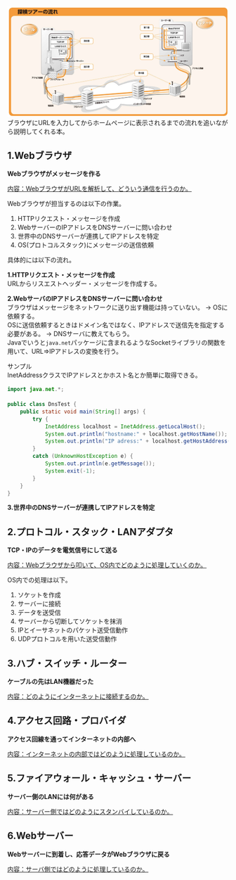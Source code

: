 ![Alt text](image.png)
ブラウザにURLを入力してからホームページに表示されるまでの流れを追いながら説明してくれる本。

1.Webブラウザ
---
**Webブラウザがメッセージを作る**

<u>内容：WebブラウザがURLを解析して、どういう通信を行うのか。</u>

Webブラウザが担当するのは以下の作業。
1. HTTPリクエスト・メッセージを作成
2. WebサーバーのIPアドレスをDNSサーバーに問い合わせ
3. 世界中のDNSサーバーが連携してIPアドレスを特定
4. OS(プロトコルスタック)にメッセージの送信依頼

具体的には以下の流れ。

**1.HTTPリクエスト・メッセージを作成<br>**
URLからリスエストヘッダー・メッセージを作成する。

**2.WebサーバのIPアドレスをDNSサーバーに問い合わせ<br>**
ブラウザはメッセージをネットワークに送り出す機能は持っていない。 → OSに依頼する。<br>
OSに送信依頼するときはドメイン名ではなく、IPアドレスで送信先を指定する必要がある。 → DNSサーバに教えてもらう。<br>
Javaでいうと`java.net`パッケージに含まれるようなSocketライブラリの関数を用いて、URL⇒IPアドレスの変換を行う。

サンプル<br>
InetAddressクラスでIPアドレスとかホスト名とか簡単に取得できる。
```java
import java.net.*;

public class DnsTest {
	public static void main(String[] args) {
		try {
			InetAddress localhost = InetAddress.getLocalHost();
			System.out.println("hostname:" + localhost.getHostName());
			System.out.println("IP adress:" + localhost.getHostAddress());
		}
		catch (UnknownHostException e) {
			System.out.println(e.getMessage());
			System.exit(-1);
		}
	}
}
```

**3.世界中のDNSサーバーが連携してIPアドレスを特定**



2.プロトコル・スタック・LANアダプタ
---
**TCP・IPのデータを電気信号にして送る**

<u>内容：Webブラウザから叩いて、OS内でどのように処理していくのか。</u>

OS内での処理は以下。
1. ソケットを作成
2. サーバーに接続
3. データを送受信
4. サーバーから切断してソケットを抹消
5. IPとイーサネットのパケット送受信動作
6. UDPプロトコルを用いた送受信動作

3.ハブ・スイッチ・ルーター
---
**ケーブルの先はLAN機器だった**

<u>内容：どのようにインターネットに接続するのか。</u>

4.アクセス回路・プロバイダ
---
**アクセス回線を通ってインターネットの内部へ**

<u>内容：インターネットの内部ではどのように処理しているのか。</u>

5.ファイアウォール・キャッシュ・サーバー
---
**サーバー側のLANには何がある**

<u>内容：サーバー側ではどのようにスタンバイしているのか。</u>

6.Webサーバー
---
**Webサーバーに到着し、応答データがWebブラウザに戻る**

<u>内容：サーバ側ではどのように処理しているのか。</u>